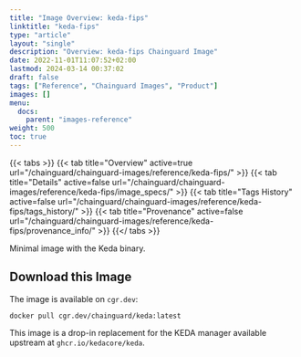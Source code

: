 ```yaml
---
title: "Image Overview: keda-fips"
linktitle: "keda-fips"
type: "article"
layout: "single"
description: "Overview: keda-fips Chainguard Image"
date: 2022-11-01T11:07:52+02:00
lastmod: 2024-03-14 00:37:02
draft: false
tags: ["Reference", "Chainguard Images", "Product"]
images: []
menu: 
  docs: 
    parent: "images-reference"
weight: 500
toc: true
---
```


{{< tabs >}}
{{< tab title="Overview" active=true url="/chainguard/chainguard-images/reference/keda-fips/" >}}
{{< tab title="Details" active=false url="/chainguard/chainguard-images/reference/keda-fips/image_specs/" >}}
{{< tab title="Tags History" active=false url="/chainguard/chainguard-images/reference/keda-fips/tags_history/" >}}
{{< tab title="Provenance" active=false url="/chainguard/chainguard-images/reference/keda-fips/provenance_info/" >}}
{{</ tabs >}}



<!--overview:start-->
Minimal image with the Keda binary.
<!--overview:end-->

<!--getting:start-->
## Download this Image
The image is available on `cgr.dev`:

```
docker pull cgr.dev/chainguard/keda:latest
```
<!--getting:end-->

<!--body:start-->
This image is a drop-in replacement for the KEDA manager available upstream at `ghcr.io/kedacore/keda`.
<!--body:end-->

